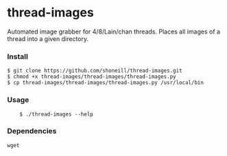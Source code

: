 thread-images
=============

Automated image grabber for 4/8/Lain/chan threads. Places all images of a thread into a
given directory.

### Install

	$ git clone https://github.com/shoneill/thread-images.git
	$ chmod +x thread-images/thread-images/thread-images.py
	$ cp thread-images/thread-images/thread-images.py /usr/local/bin

### Usage

        $ ./thread-images --help
        
### Dependencies

	wget
